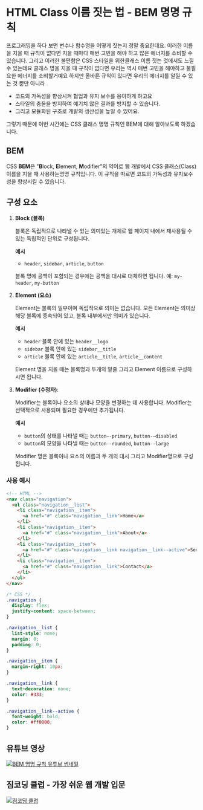 # HTML Class 이름 짓는 법 - BEM 명명 규칙

프로그래밍을 하다 보면 변수나 함수명을 어떻게 짓는지 정말 중요한데요. 이러한 이름을 지을 때 규칙이 없다면 지을 때마다 매번 고민을 해야 하고 많은 에너지를 소비할 수 있습니다. 그리고 이러한 불편함은 CSS 스타일을 위한클래스 이름 짓는 것에서도 느낄 수 있는데요 클래스 명을 지을 때 규칙이 없다면 우리는 역시 매번 고민을 해야하고 불필요한 에너지를 소비할거예요 하지만 올바른 규칙이 있다면 우리의 에너지를 알낄 수 있는 것 뿐만 아니라

- 코드의 가독성을 향상시켜 협업과 유지 보수를 용이하게 하고요
- 스타일의 충돌을 방지하여 예기치 않은 결과를 방지할 수 있습니다.
- 그리고 모듈화된 구조로 개발의 생산성을 높일 수 있어요.

그렇기 때문에 이번 시간에는 CSS 클래스 명명 규칙인 BEM에 대해 알아보도록 하겠습니다.

## BEM

CSS **BEM**은 "**B**lock, **E**lement, **M**odifier"의 약어로 웹 개발에서 CSS 클래스(Class) 이름을 지을 때 사용하는명명 규칙입니다. 이 규칙을 따르면 코드의 가독성과 유지보수성을 향상시킬 수 있습니다.

## 구성 요소

1. **Block (블록)**

   블록은 독립적으로 나타낼 수 있는 의미있는 개체로 웹 페이지 내에서 재사용될 수 있는 독립적인 단위로 구성됩니다.

   **예시**

   - `header`, `sidebar`, `article`, `button`

   블록 명에 공백이 포함되는 경우에는 공백을 대시로 대체하면 됩니다. 예: `my-header`, `my-button`

2. **Element (요소)**

   Element는 블록의 일부이며 독립적으로 의미는 없습니다. 모든 Element는 의미상 해당 블록에 종속되어 있고, 블록 내부에서만 의미가 있습니다.

   **예시**

   - `header` 블록 안에 있는 `header__logo`
   - `sidebar` 블록 안에 있는 `sidebar__title`
   - `article` 블록 안에 있는 `article__title`, `article__content`

   Element 명을 지을 때는 블록명과 두개의 밑줄 그리고 Element 이름으로 구성하시면 됩니다.

3. **Modifier (수정자)**:

   Modifier는 블록이나 요소의 상태나 모양을 변경하는 데 사용합니다. Modifier는 선택적으로 사용되며 필요한 경우에만 추가됩니다.

   **예시**

   - `button`의 상태를 나타낼 때는 `button—-primary`, `button-—disabled`
   - `button`의 모양을 나타낼 때는 `button--rounded`, `button--large`

   Modifier 명은 블록이나 요소의 이름과 두 개의 대시 그리고 Modifier명으로 구성됩니다.

### 사용 예시

```html
<!-- HTML -->
<nav class="navigation">
  <ul class="navigation__list">
    <li class="navigation__item">
      <a href="#" class="navigation__link">Home</a>
    </li>
    <li class="navigation__item">
      <a href="#" class="navigation__link">About</a>
    </li>
    <li class="navigation__item">
      <a href="#" class="navigation__link navigation__link--active">Services</a>
    </li>
    <li class="navigation__item">
      <a href="#" class="navigation__link">Contact</a>
    </li>
  </ul>
</nav>
```

```css
/* CSS */
.navigation {
  display: flex;
  justify-content: space-between;
}

.navigation__list {
  list-style: none;
  margin: 0;
  padding: 0;
}

.navigation__item {
  margin-right: 10px;
}

.navigation__link {
  text-decoration: none;
  color: #333;
}

.navigation__link--active {
  font-weight: bold;
  color: #ff0000;
}
```

## 유튜브 영상

[![BEM 명명 규칙 유튜브 썸네일](https://gymcoding.github.io/css-bem/images/thumbnail.jpg)](https://youtu.be/V8iLl2NyxgM?si=EEbQNzsI37XfkX2O)

## 짐코딩 클럽 - 가장 쉬운 웹 개발 입문

[![짐코딩 클럽](https://www.gymcoding.co/img/gymcoding-brand.jpg)](https://gymcoding.co)
